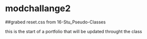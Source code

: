 # modchallange2
##grabed reset.css from 16-Stu_Pseudo-Classes

this is the start of a portfolio that will be updated throught the class
